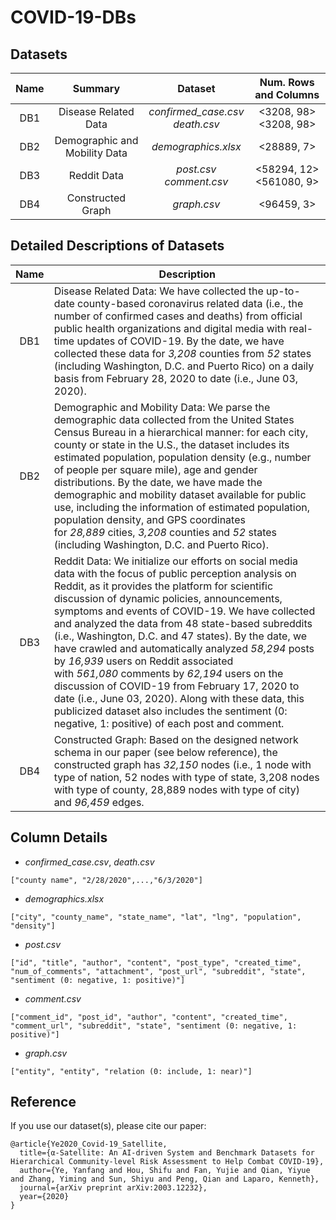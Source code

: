# COVID-19-DBs

## Datasets

|Name |           Summary           |               Dataset             |   Num. Rows and Columns  |
|:---:|:---------------------------:|:---------------------------------:|:------------------------:|
| DB1 |    Disease Related Data     |*confirmed_case.csv*<br>*death.csv*| <3208, 98><br><3208, 98> |
| DB2 |Demographic and Mobility Data|         *demographics.xlsx*       |        <28889, 7>        |
| DB3 |         Reddit Data         |    *post.csv*<br>*comment.csv*    |<58294, 12><br><561080, 9>|
| DB4 |      Constructed Graph      |            *graph.csv*            |         <96459, 3>       |

## Detailed Descriptions of Datasets

|Name |                 Description                |
|:---:|--------------------------------------------|
| DB1 |Disease Related Data: We have collected the up-to-date county-based coronavirus related data (i.e., the number of confirmed cases and deaths) from official public health organizations and digital media with real-time updates of COVID-19. By the date, we have collected these data for *3,208* counties from *52* states (including Washington, D.C. and Puerto Rico) on a daily basis from February 28, 2020 to date (i.e., June 03, 2020).|
| DB2 |Demographic and Mobility Data: We parse the demographic data collected from the United States Census Bureau in a hierarchical manner: for each city, county or state in the U.S., the dataset includes its estimated population, population density (e.g., number of people per square mile), age and gender distributions. By the date, we have made the demographic and mobility dataset available for public use, including the information of estimated population, population density, and GPS coordinates for *28,889* cities, *3,208* counties and *52* states (including Washington, D.C. and Puerto Rico).|
| DB3 |Reddit Data: We initialize our efforts on social media data with the focus of public perception analysis on Reddit, as it provides the platform for scientific discussion of dynamic policies, announcements, symptoms and events of COVID-19. We have collected and analyzed the data from 48 state-based subreddits (i.e., Washington, D.C. and 47 states). By the date, we have crawled and automatically analyzed *58,294* posts by *16,939* users on Reddit associated with *561,080* comments by *62,194* users on the discussion of COVID-19 from February 17, 2020 to date (i.e., June 03, 2020). Along with these data, this publicized dataset also includes the sentiment (0: negative, 1: positive) of each post and comment.|
| DB4 |Constructed Graph: Based on the designed network schema in our paper (see below reference), the constructed graph has *32,150* nodes (i.e., 1 node with type of nation, 52 nodes with type of state, 3,208 nodes with type of county, 28,889 nodes with type of city) and *96,459* edges.|


## Column Details

- *confirmed_case.csv*, *death.csv*

```
["county name", "2/28/2020",...,"6/3/2020"]
```


- *demographics.xlsx*

```
["city", "county_name", "state_name", "lat", "lng", "population", "density"]
```


- *post.csv*

```
["id", "title", "author", "content", "post_type", "created_time", "num_of_comments", "attachment", "post_url", "subreddit", "state", "sentiment (0: negative, 1: positive)"]
```

- *comment.csv*

```
["comment_id", "post_id", "author", "content", "created_time", "comment_url", "subreddit", "state", "sentiment (0: negative, 1: positive)"]
```


- *graph.csv*

```
["entity", "entity", "relation (0: include, 1: near)"]
```


## Reference

If you use our dataset(s), please cite our paper:

```
@article{Ye2020_Covid-19_Satellite,
  title={α-Satellite: An AI-driven System and Benchmark Datasets for Hierarchical Community-level Risk Assessment to Help Combat COVID-19},
  author={Ye, Yanfang and Hou, Shifu and Fan, Yujie and Qian, Yiyue and Zhang, Yiming and Sun, Shiyu and Peng, Qian and Laparo, Kenneth},
  journal={arXiv preprint arXiv:2003.12232},
  year={2020} 
} 
```

